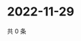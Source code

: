 # 2022-11-29

共 0 条

<!-- BEGIN WEIBO -->
<!-- 最后更新时间 Tue Nov 29 2022 23:15:27 GMT+0800 (China Standard Time) -->

<!-- END WEIBO -->
